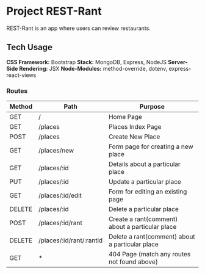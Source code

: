 # Project REST-Rant

REST-Rant is an app where users can review restaurants.

## Tech Usage

**CSS Framework:** Bootstrap
**Stack:** MongoDB, Express, NodeJS
**Server-Side Rendering:** JSX
**Node-Modules:** method-override, dotenv, express-react-views 

### Routes

| Method  | Path | Purpose |
| ------- | ---- | ------- |
|  GET    |  /   | Home Page |
|  GET    | /places |  Places Index Page |
|  POST   | /places |  Create New Place  |
|  GET    | /places/new  |  Form page for creating a new place |
|  GET    | /places/:id  |  Details about a particular place |
|  PUT    | /places/:id  |  Update a particular place |
|  GET    | /places/:id/edit | Form for editing an existing page |
|  DELETE | /places/:id |  Delete a particular place |
|  POST   | /places/:id/rant |  Create a rant(comment) about a particular place |
|  DELETE | /places/:id/rant/:rantid | Delete a rant(comment) about a particular place |
|  GET    | *      |  404 Page (match any routes not found above)  |